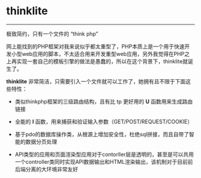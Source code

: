 # thinklite  

--------
极致简约，只有一个文件的 “think php”

网上能找到的PHP框架对我来说似乎都太重型了，PHP本质上是一个用于快速开发小型web应用的脚本，不太适合用来开发重型web应用，另外我觉得在PHP之上再实现一套自己的模板引擎的做法是愚蠢的，所以在这个背景下，thinklite就诞生了。

**thinklite** 非常简洁，只需要引入一个文件就可以工作了，她拥有且不限于下面这些特性：

* 类似thinkphp框架的三级路由结构，且有比 tp 更好用的 **U** 函数用来生成路由链接

* 全能的 **I** 函数，用来捕获和验证输入参数（GET/POST/REQUEST/COOKIE）

* 基于pdo的数据库操作类，从根源上增加安全性，杜绝sql拼接，而且自带了智能的数据分页处理

* API类型的应用和页面渲染型应用对于contorller层是透明的，甚至是可以共用一个controller类同时实现API数据输出和HTML渲染输出，该机制对于目前前后端分离的大环境非常友好

